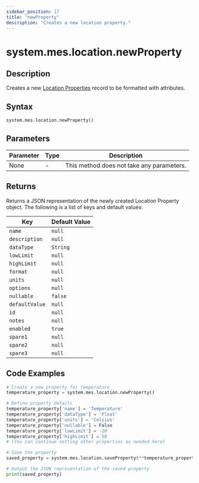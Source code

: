 ```yaml
---
sidebar_position: 17
title: "newProperty"
description: "Creates a new location property."
---
```


# system.mes.location.newProperty

## Description

Creates a new [Location Properties](../../data-model/location-model/location-property) record to be formatted with attributes.

## Syntax
```python
system.mes.location.newProperty()
```

## Parameters

| Parameter | Type | Description                               |
|-----------|------|-------------------------------------------|
| None      | -    | This method does not take any parameters. |

## Returns

Returns a JSON representation of the newly created Location Property object. The following is a list of keys and default values:

| Key              | Default Value    |
|------------------|------------------|
| `name`           | `null`           |
| `description`    | `null`           |
| `dataType`       | `String`         |
| `lowLimit`       | `null`           |
| `highLimit`      | `null`           |
| `format`         | `null`           |
| `units`          | `null`           |
| `options`        | `null`           |
| `nullable`       | `false`          |
| `defaultValue`   | `null`           |
| `id`             | `null`           |
| `notes`          | `null`           |
| `enabled`        | `true`           |
| `spare1`         | `null`           |
| `spare2`         | `null`           |
| `spare3`         | `null`           |

## Code Examples

```python
# Create a new property for temperature
temperature_property = system.mes.location.newProperty()

# Define property details
temperature_property['name'] = 'Temperature'
temperature_property['dataType'] = 'Float'
temperature_property['units'] = 'Celsius'
temperature_property['nullable'] = False
temperature_property['lowLimit'] = -20
temperature_property['highLimit'] = 50
# (You can continue setting other properties as needed here)

# Save the property
saved_property = system.mes.location.saveProperty(**temperature_property)

# Output the JSON representation of the saved property
print(saved_property)
```